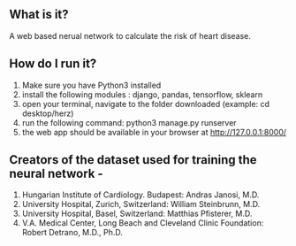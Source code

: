 ## What is it?

A web based nerual network to calculate the risk of heart disease. 

## How do I run it?

1. Make sure you have Python3 installed
2. install the following modules : django, pandas, tensorflow, sklearn
3. open your terminal, navigate to the folder downloaded (example: cd desktop/herz)
4. run the following command: python3 manage.py runserver
5. the web app should be available in your browser at http://127.0.0.1:8000/

## Creators of the dataset used for training the neural network -

1. Hungarian Institute of Cardiology. Budapest: Andras Janosi, M.D.
2. University Hospital, Zurich, Switzerland: William Steinbrunn, M.D.
3. University Hospital, Basel, Switzerland: Matthias Pfisterer, M.D.
4. V.A. Medical Center, Long Beach and Cleveland Clinic Foundation: Robert Detrano, M.D., Ph.D.

